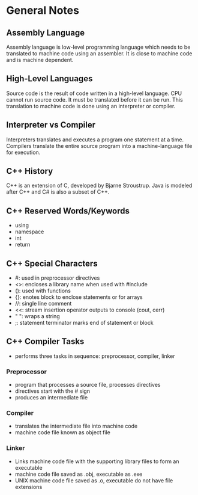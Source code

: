 # General Notes

## Assembly Language
Assembly language is low-level programming language which needs to be
translated to machine code using an assembler. It is close to machine code
and is machine dependent.

## High-Level Languages
Source code is the result of code written in a high-level language.
CPU cannot run source code. It must be translated before it can be run.
This translation to machine code is done using an interpreter or compiler.

## Interpreter vs Compiler
Interpreters translates and executes a program one statement at a time.
Compilers translate the entire source program into a machine-language file for execution.

## C++ History
C++ is an extension of C, developed by Bjarne Stroustrup.
Java is modeled after C++ and C# is also a subset of C++.

## C++ Reserved Words/Keywords
- using
- namespace
- int
- return

## C++ Special Characters
- #: used in preprocessor directives
- <>: encloses a library name when used with #include
- (): used with functions
- {}: enotes block to enclose statements or for arrays
- //: single line comment
- <<: stream insertion operator outputs to console (cout, cerr)
- " ": wraps a string
- ;: statement terminator marks end of statement or block

## C++ Compiler Tasks
- performs three tasks in sequence: preprocessor, compiler, linker
### Preprocessor
- program that processes a source file, processes directives
- directives start with the # sign
- produces an intermediate file
### Compiler
- translates the intermediate file into machine code
- machine code file known as object file
### Linker
- Links machine code file with the supporting library files to form an executable
- machine code file saved as .obj, executable as .exe
- UNIX machine code file saved as .o, executable do not have file extensions